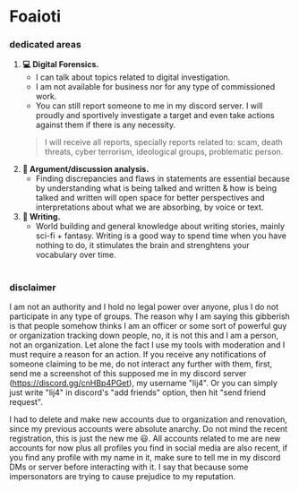# Foaioti
### dedicated areas
1. **💻 Digital Forensics.**
   - I can talk about topics related to digital investigation.
   - I am not available for business nor for any type of commissioned work.
   - You can still report someone to me in my discord server. I will proudly and sportively investigate a target and even take actions against them if there is any necessity.
   >I will receive all reports, specially reports related to: scam, death threats, cyber terrorism, ideological groups, problematic person.
2. **🧐 Argument/discussion analysis.**
   - Finding discrepancies and flaws in statements are essential because by understanding what is being talked and written & how is being talked and written will open space for better perspectives and interpretations about what we are absorbing, by voice or text.
3. **📖 Writing.**
   - World building and general knowledge about writing stories, mainly sci-fi + fantasy. Writing is a good way to spend time when you have nothing to do, it stimulates the brain and strenghtens your vocabulary over time.
#
### disclaimer
I am not an authority and I hold no legal power over anyone, plus I do not participate in any type of groups. The reason why I am saying this gibberish is that people somehow thinks I am an officer or some sort of powerful guy or organization tracking down people, no, it is not this and I am a person, not an organization. Let alone the fact I use my tools with moderation and I must require a reason for an action. If you receive any notifications of someone claiming to be me, do not interact any further with them, first, send me a screenshot of this supposed me in my discord server (https://discord.gg/cnHBp4PGet), my username "lij4". Or you can simply just write "lij4" in discord's "add friends" option, then hit "send friend request".

I had to delete and make new accounts due to organization and renovation, since my previous accounts were absolute anarchy. Do not mind the recent registration, this is just the new me 😃. All accounts related to me are new accounts for now plus all profiles you find in social media are also recent, if you find any profile with my name in it, make sure to tell me in my discord DMs or server before interacting with it. I say that because some impersonators are trying to cause prejudice to my reputation.
